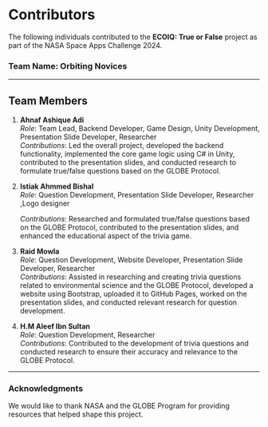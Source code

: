 # Contributors

The following individuals contributed to the **ECOIQ: True or False** project as part of the NASA Space Apps Challenge 2024.

### Team Name: Orbiting Novices

---

## Team Members

1. **Ahnaf Ashique Adi**  
   *Role*: Team Lead, Backend Developer, Game Design, Unity Development, Presentation Slide Developer, Researcher  
   *Contributions*: Led the overall project, developed the backend functionality, implemented the core game logic using C# in Unity,
   contributed to the presentation slides, and conducted research to formulate true/false questions based on the GLOBE Protocol.

3. **Istiak Ahmmed Bishal**  
   *Role*: Question Development, Presentation Slide Developer, Researcher ,Logo designer
   
   *Contributions*: Researched and formulated true/false questions based on the GLOBE Protocol, contributed to the presentation slides, and enhanced the educational aspect of the trivia game.

5. **Raid Mowla**  
   *Role*: Question Development, Website Developer, Presentation Slide Developer, Researcher  
   *Contributions*: Assisted in researching and creating trivia questions related to environmental science and the GLOBE Protocol, developed a website using Bootstrap,
    uploaded it to GitHub Pages, worked on the presentation slides, and conducted relevant research for question development.

6. **H.M Aleef Ibn Sultan**  
   *Role*: Question Development, Researcher  
   *Contributions*: Contributed to the development of trivia questions and conducted research to ensure their accuracy and relevance to the GLOBE Protocol.

---

### Acknowledgments
We would like to thank NASA and the GLOBE Program for providing resources that helped shape this project.
